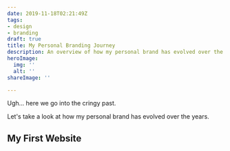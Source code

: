 ```yaml
---
date: 2019-11-18T02:21:49Z
tags:
- design
- branding
draft: true
title: My Personal Branding Journey
description: An overview of how my personal brand has evolved over the years.
heroImage:
  img: ''
  alt: ''
shareImage: ''

---
```

Ugh... here we go into the cringy past.

Let's take a look at how my personal brand has evolved over the years.

## My First Website
